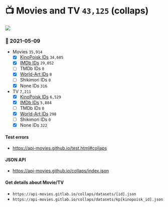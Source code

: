 # :tv: Movies and TV `43,125` (collaps)

<a href="https://API-Movies.github.io"><img src="https://API-Movies.github.io/banner.png?cache"></a>

### :date: 2021-05-09
- Movies `35,914`
  - [x] <a href="https://API-Movies.github.io/collaps/movie_kinopoisk_ids.json">KinoPoisk IDs</a> `34,605`
  - [x] <a href="https://API-Movies.github.io/collaps/movie_imdb_ids.json">IMDb IDs</a> `29,052`
  - [ ] TMDb IDs `0`
  - [x] <a href="https://API-Movies.github.io/collaps/movie_world_art_ids.json">World-Art IDs</a> `8`
  - [ ] Shikimori IDs `0`
  - [x] None IDs `316`
- TV `7,211`
  - [x] <a href="https://API-Movies.github.io/collaps/tv_kinopoisk_ids.json">KinoPoisk IDs</a> `6,529`
  - [x] <a href="https://API-Movies.github.io/collaps/tv_imdb_ids.json">IMDb IDs</a> `5,884`
  - [ ] TMDb IDs `0`
  - [x] <a href="https://API-Movies.github.io/collaps/tv_world_art_ids.json">World-Art IDs</a> `298`
  - [ ] Shikimori IDs `0`
  - [x] None IDs `322`
#### Test errors
- <a href='https://api-movies.github.io/test.html#collaps'>https://api-movies.github.io/test.html#collaps</a>
#### JSON API
- <a href='https://api-movies.github.io/collaps/index.json'>https://api-movies.github.io/collaps/index.json</a>
#### Get details about Movie/TV
- `https://api-movies.gitlab.io/collaps/datasets/[id].json`
- `https://api-movies.gitlab.io/collaps/datasets/kp[kinopoisk_id].json`
